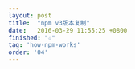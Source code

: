 ```yaml
---
layout: post
title:  "npm v3版本复制"
date:   2016-03-29 11:55:25 +0800
finished: "☆"
tag: 'how-npm-works'
order: '04'
---
```

